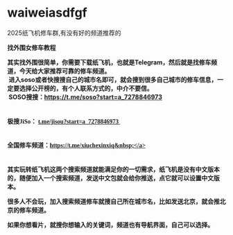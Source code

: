 # waiweiasdfgf
2025纸飞机修车群,有没有好的频道推荐的


  <b>找外围女修车教程
  
其实找外围很简单，你需要下载纸飞机，也就是Telegram，然后就是找修车频道，今天给大家推荐可靠的修车频道。&nbsp;<br /></b><b>&nbsp;进入soso或者快搜搜自己的城市名即可，就会搜到很多自己城市的修车信息，一定要选择公开榜的，有个人联系方式的，中介不要信。</b></b><br /></b><b>&nbsp;SOSO搜搜：<a href="https://t.me/soso?start=a_7278846973">https://t.me/soso?start=a_7278846973</a>&nbsp;</b></span></h4><h4 style="text-align: left;"><span style="font-family: georgia;"><b><br /></b><b>极搜JiSo： <a href="https://t.me/jisou?start=a_7278846973">t.me/jisou?start=a_7278846973&nbsp;</a></b></span></h4><h4 style="text-align: left;"><span style="font-family: georgia;"><b><a href="https://t.me/jisou?start=a_7278846973"><br /></a></b><b>
全国修车频道：<a href="https://t.me/xiuchexinxiq">https://t.me/xiuchexinxiq&nbsp;</a></b></span></h4><h4 style="text-align: left;"><span style="font-family: georgia;"><br /><b>
其实玩转纸飞机这两个搜索频道就能满足你的一切需求，纸飞机是没有中文版本的，随便加入一个搜索频道，发送中文包就会给你推送，点它就可以设置中文版本。

很多人不会玩，加入搜索频道修车就搜自己所在城市名，比如发送北京，就会推北京的修车频道。

如果你想看片，就搜你想输入的关键词，频道也有导航界面，自己可以选择。</b></span></h4>
